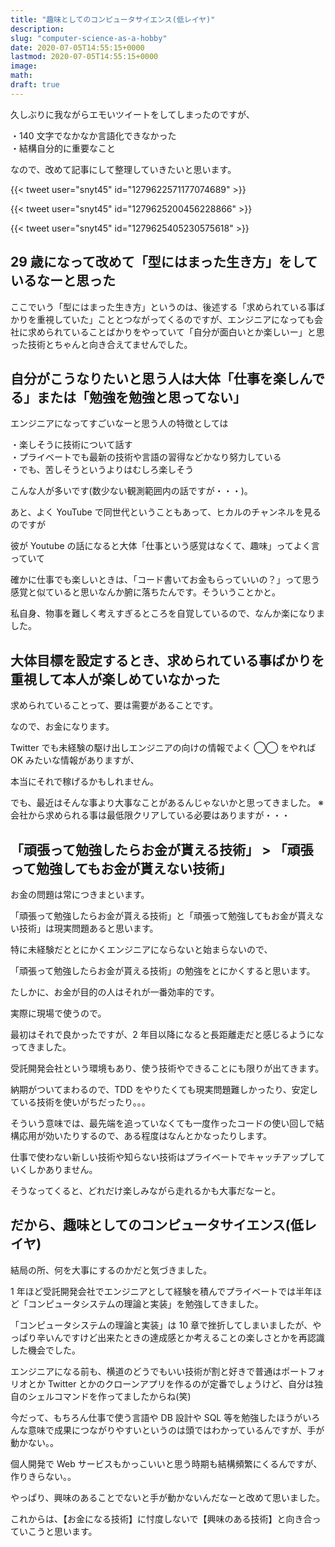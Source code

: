 ```yaml
---
title: "趣味としてのコンピュータサイエンス(低レイヤ)"
description:
slug: "computer-science-as-a-hobby"
date: 2020-07-05T14:55:15+0000
lastmod: 2020-07-05T14:55:15+0000
image:
math:
draft: true
---
```


久しぶりに我ながらエモいツイートをしてしまったのですが、

・140 文字でなかなか言語化できなかった  
・結構自分的に重要なこと

なので、改めて記事にして整理していきたいと思います。

{{< tweet user="snyt45" id="1279622571177074689" >}}

{{< tweet user="snyt45" id="1279625200456228866" >}}

{{< tweet user="snyt45" id="1279625405230575618" >}}

## 29 歳になって改めて「型にはまった生き方」をしているなーと思った

ここでいう「型にはまった生き方」というのは、後述する「求められている事ばかりを重視していた」こととつながってくるのですが、エンジニアになっても会社に求められていることばかりをやっていて「自分が面白いとか楽しいー」と思った技術とちゃんと向き合えてませんでした。

## 自分がこうなりたいと思う人は大体「仕事を楽しんでる」または「勉強を勉強と思ってない」

エンジニアになってすごいなーと思う人の特徴としては

・楽しそうに技術について話す  
・プライベートでも最新の技術や言語の習得などかなり努力している  
・でも、苦しそうというよりはむしろ楽しそう

こんな人が多いです(数少ない観測範囲内の話ですが・・・)。

あと、よく YouTube で同世代ということもあって、ヒカルのチャンネルを見るのですが

彼が Youtube の話になると大体「仕事という感覚はなくて、趣味」ってよく言っていて

確かに仕事でも楽しいときは、「コード書いてお金もらっていいの？」って思う感覚と似ていると思いなんか腑に落ちたんです。そういうことかと。

私自身、物事を難しく考えすぎるところを自覚しているので、なんか楽になりました。

## 大体目標を設定するとき、求められている事ばかりを重視して本人が楽しめていなかった

求められていることって、要は需要があることです。

なので、お金になります。

Twitter でも未経験の駆け出しエンジニアの向けの情報でよく ◯◯ をやれば OK みたいな情報がありますが、

本当にそれで稼げるかもしれません。

でも、最近はそんな事より大事なことがあるんじゃないかと思ってきました。
※会社から求められる事は最低限クリアしている必要はありますが・・・

## 「頑張って勉強したらお金が貰える技術」 > 「頑張って勉強してもお金が貰えない技術」

お金の問題は常につきまといます。

「頑張って勉強したらお金が貰える技術」と「頑張って勉強してもお金が貰えない技術」は現実問題あると思います。

特に未経験だととにかくエンジニアにならないと始まらないので、

「頑張って勉強したらお金が貰える技術」の勉強をとにかくすると思います。

たしかに、お金が目的の人はそれが一番効率的です。

実際に現場で使うので。

最初はそれで良かったですが、2 年目以降になると長距離走だと感じるようになってきました。

受託開発会社という環境もあり、使う技術やできることにも限りが出てきます。

納期がついてまわるので、TDD をやりたくても現実問題難しかったり、安定している技術を使いがちだったり。。。

そういう意味では、最先端を追っていなくても一度作ったコードの使い回しで結構応用が効いたりするので、ある程度はなんとかなったりします。

仕事で使わない新しい技術や知らない技術はプライベートでキャッチアップしていくしかありません。

そうなってくると、どれだけ楽しみながら走れるかも大事だなーと。

## だから、趣味としてのコンピュータサイエンス(低レイヤ)

結局の所、何を大事にするのかだと気づきました。

1 年ほど受託開発会社でエンジニアとして経験を積んでプライベートでは半年ほど「コンピュータシステムの理論と実装」を勉強してきました。

「コンピュータシステムの理論と実装」は 10 章で挫折してしまいましたが、やっぱり辛いんですけど出来たときの達成感とか考えることの楽しさとかを再認識した機会でした。

エンジニアになる前も、横道のどうでもいい技術が割と好きで普通はポートフォリオとか Twitter とかのクローンアプリを作るのが定番でしょうけど、自分は独自のシェルコマンドを作ってましたからね(笑)

今だって、もちろん仕事で使う言語や DB 設計や SQL 等を勉強したほうがいろんな意味で成果につながりやすいというのは頭ではわかっているんですが、手が動かない。。

個人開発で Web サービスもかっこいいと思う時期も結構頻繁にくるんですが、作りきらない。。

やっぱり、興味のあることでないと手が動かないんだなーと改めて思いました。

これからは、【お金になる技術】に忖度しないで【興味のある技術】と向き合っていこうと思います。
